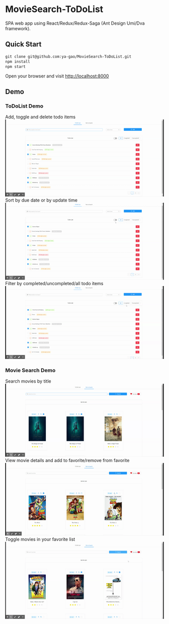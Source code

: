 # MovieSearch-ToDoList
SPA web app using React/Redux/Redux-Saga (Ant Design Umi/Dva framework).

## Quick Start
```
git clone git@github.com:ya-gao/MovieSearch-ToDoList.git
npm install
npm start
```
Open your browser and visit [http://localhost:8000](http://localhost:8000)

## Demo
### ToDoList Demo
Add, toggle and delete todo items<br/>
![ToDoList Demo1](demo/todolist-demo1.gif)<br/>
Sort by due date or by update time<br/>
![ToDoList Demo2](demo/todolist-demo2.gif)<br/>
Filter by completed/uncompleted/all todo items<br/>
![ToDoList Demo3](demo/todolist-demo3.gif)<br/>
### Movie Search Demo
Search movies by title<br/>
![Movie Search Demo1](demo/moviesearch-demo1.gif)<br/>
View movie details and add to favorite/remove from favorite<br/>
![Movie Search Demo2](demo/moviesearch-demo2.gif)<br/>
Toggle movies in your favorite list<br/>
![Movie Search Demo3](demo/moviesearch-demo3.gif)<br/>
